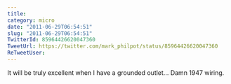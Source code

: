 ```yaml
---
title: 
category: micro
date: "2011-06-29T06:54:51"
slug: "2011-06-29T06:54:51"
TwitterId: 85964426620047360
TweetUrl: https://twitter.com/mark_philpot/status/85964426620047360
ReTweetUser: 
---
```


It will be truly excellent when I have a grounded outlet... Damn 1947 wiring.